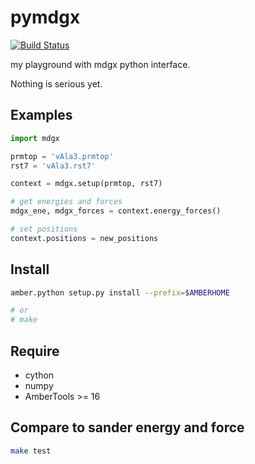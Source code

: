 # pymdgx

[![Build Status](https://travis-ci.org/hainm/pymdgx.svg?branch=master)](https://travis-ci.org/hainm/pymdgx)

my playground with mdgx python interface.

Nothing is serious yet.

Examples
--------

```python
import mdgx

prmtop = 'vAla3.prmtop'
rst7 = 'vAla3.rst7'

context = mdgx.setup(prmtop, rst7)

# get energies and forces
mdgx_ene, mdgx_forces = context.energy_forces()

# set positions
context.positions = new_positions
```

Install
-------

```bash
amber.python setup.py install --prefix=$AMBERHOME

# or
# make
```

Require
-------

- cython
- numpy
- AmberTools >= 16

Compare to sander energy and force
----------------------------------
```bash
make test
```
